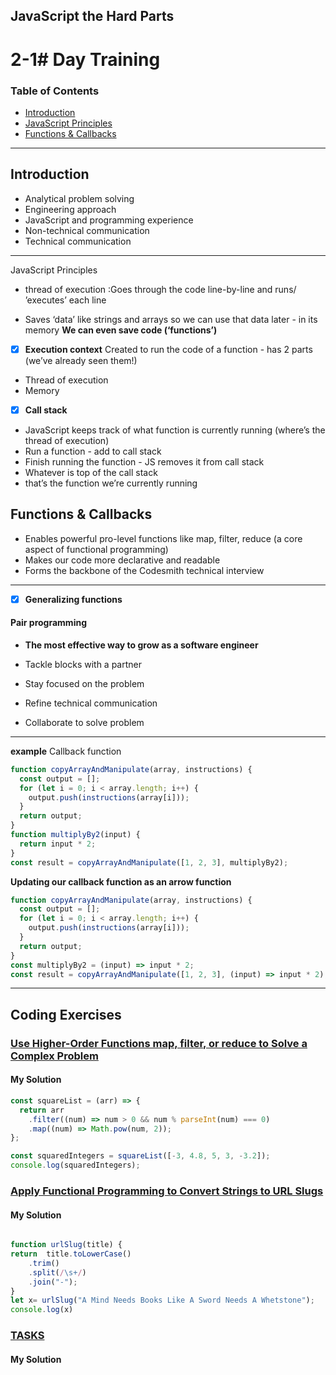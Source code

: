
## JavaScript the Hard Parts

# 2-1# Day Training

### Table of Contents

- [Introduction](#)
- [JavaScript Principles](#javaScript-principles)
- [Functions & Callbacks](#)


---
## Introduction

- Analytical problem
  solving
- Engineering
  approach
- JavaScript and programming
  experience
- Non-technical
  communication
- Technical
  communication

---

JavaScript Principles

- thread of execution :Goes through the code
  line-by-line and runs/ ’executes’ each line

- Saves ‘data’ like strings and
  arrays so we can use that data
  later - in its memory
  **We can even save code
  (‘functions’)**

* [x] **Execution context**
      Created to run the code of a
      function - has 2 parts (we’ve
      already seen them!)
* Thread of execution
* Memory

* [x] **Call stack**
* JavaScript keeps track of what
  function is currently running
  (where’s the thread of execution)
* Run a function - add to call stack
* Finish running the function - JS
  removes it from call stack
* Whatever is top of the call stack
* that’s the function we’re
  currently running

## Functions & Callbacks

- Enables powerful pro-level functions like map, filter, reduce (a core aspect of
  functional programming)
- Makes our code more declarative and readable
- Forms the backbone of the Codesmith technical interview

---

- [x] **Generalizing functions**

#### Pair programming

- **The most effective way to grow as a software engineer**

- Tackle blocks with a partner
- Stay focused on the problem
- Refine technical communication
- Collaborate to solve problem

---

**example** Callback function

```javascript
function copyArrayAndManipulate(array, instructions) {
  const output = [];
  for (let i = 0; i < array.length; i++) {
    output.push(instructions(array[i]));
  }
  return output;
}
function multiplyBy2(input) {
  return input * 2;
}
const result = copyArrayAndManipulate([1, 2, 3], multiplyBy2);
```

**Updating our callback function as an arrow function**

```javascript
function copyArrayAndManipulate(array, instructions) {
  const output = [];
  for (let i = 0; i < array.length; i++) {
    output.push(instructions(array[i]));
  }
  return output;
}
const multiplyBy2 = (input) => input * 2;
const result = copyArrayAndManipulate([1, 2, 3], (input) => input * 2);
```

---

## Coding Exercises

### [Use Higher-Order Functions map, filter, or reduce to Solve a Complex Problem](https://www.freecodecamp.org/learn/javascript-algorithms-and-data-structures/functional-programming/use-higher-order-functions-map-filter-or-reduce-to-solve-a-complex-problem)

#### My Solution

```javascript
const squareList = (arr) => {
  return arr
    .filter((num) => num > 0 && num % parseInt(num) === 0)
    .map((num) => Math.pow(num, 2));
};

const squaredIntegers = squareList([-3, 4.8, 5, 3, -3.2]);
console.log(squaredIntegers);
```

### [Apply Functional Programming to Convert Strings to URL Slugs](freecodecamp.org/learn/javascript-algorithms-and-data-structures/functional-programming/apply-functional-programming-to-convert-strings-to-url-slugs)

#### My Solution

```javascript

function urlSlug(title) {
return  title.toLowerCase()
    .trim()
    .split(/\s+/)
    .join("-");
}
let x= urlSlug("A Mind Needs Books Like A Sword Needs A Whetstone");
console.log(x)
```


### [TASKS](https://github.com/orjwan-alrajaby/gsg-expressjs-backend-training-2023/blob/main/learning-sprint-1/week2-day1-tasks/tasks.md)

#### My Solution

```javascript


```
